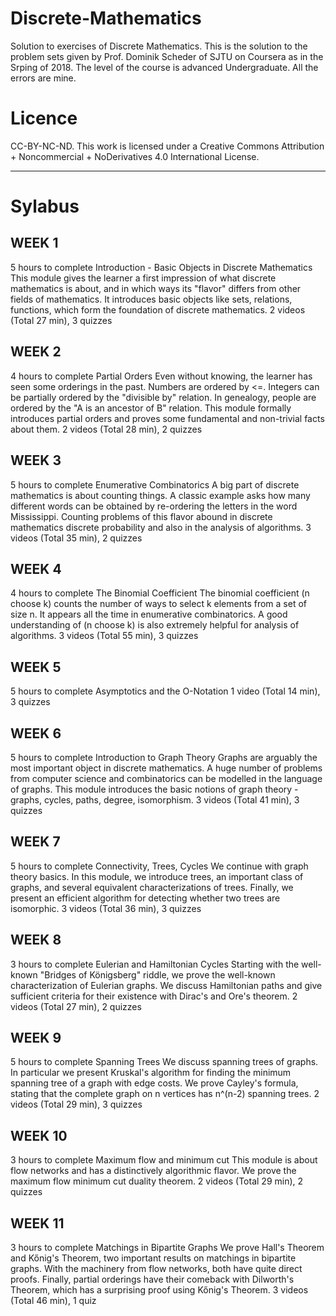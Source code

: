 # Discrete-Mathematics
Solution to exercises of Discrete Mathematics.
This is the solution to the problem sets given by Prof. Dominik Scheder of SJTU on Coursera as in the Srping of 2018.
The level of the course is advanced Undergraduate.
All the errors are mine.
# Licence
CC-BY-NC-ND. This work is licensed under a Creative Commons Attribution + Noncommercial + NoDerivatives 4.0 International License.

---
# Sylabus
## WEEK 1
5 hours to complete
Introduction - Basic Objects in Discrete Mathematics
This module gives the learner a first impression of what discrete mathematics is about, and in which ways its "flavor" differs from other fields of mathematics. It introduces basic
objects like sets, relations, functions, which form the foundation of discrete mathematics.
2 videos (Total 27 min), 3 quizzes
## WEEK 2
4 hours to complete
Partial Orders
Even without knowing, the learner has seen some orderings in the past. Numbers are ordered by <=. Integers can be partially ordered by the "divisible by" relation. In genealogy,
people are ordered by the "A is an ancestor of B" relation. This module formally introduces partial orders and proves some fundamental and non-trivial facts about them.
2 videos (Total 28 min), 2 quizzes
## WEEK 3
5 hours to complete
Enumerative Combinatorics
A big part of discrete mathematics is about counting things. A classic example asks how many different words can be obtained by re-ordering the letters in the word Mississippi.
Counting problems of this flavor abound in discrete mathematics discrete probability and also in the analysis of algorithms.
3 videos (Total 35 min), 2 quizzes
## WEEK 4
4 hours to complete
The Binomial Coefficient
The binomial coefficient (n choose k) counts the number of ways to select k elements from a set of size n. It appears all the time in enumerative combinatorics. A good
understanding of (n choose k) is also extremely helpful for analysis of algorithms.
3 videos (Total 55 min), 3 quizzes
## WEEK 5
5 hours to complete
Asymptotics and the O-Notation
1 video (Total 14 min), 3 quizzes
## WEEK 6
5 hours to complete
Introduction to Graph Theory
Graphs are arguably the most important object in discrete mathematics. A huge number of problems from computer science and combinatorics can be modelled in the language of
graphs. This module introduces the basic notions of graph theory - graphs, cycles, paths, degree, isomorphism.
3 videos (Total 41 min), 3 quizzes
## WEEK 7
5 hours to complete
Connectivity, Trees, Cycles
We continue with graph theory basics. In this module, we introduce trees, an important class of graphs, and several equivalent characterizations of trees. Finally, we present an
efficient algorithm for detecting whether two trees are isomorphic.
3 videos (Total 36 min), 3 quizzes
## WEEK 8
3 hours to complete
Eulerian and Hamiltonian Cycles
Starting with the well-known "Bridges of Königsberg" riddle, we prove the well-known characterization of Eulerian graphs. We discuss Hamiltonian paths and give sufficient criteria
for their existence with Dirac's and Ore's theorem.
2 videos (Total 27 min), 2 quizzes
## WEEK 9
5 hours to complete
Spanning Trees
We discuss spanning trees of graphs. In particular we present Kruskal's algorithm for finding the minimum spanning tree of a graph with edge costs. We prove Cayley's formula,
stating that the complete graph on n vertices has n^(n-2) spanning trees.
2 videos (Total 29 min), 3 quizzes
## WEEK 10
3 hours to complete
Maximum flow and minimum cut
This module is about flow networks and has a distinctively algorithmic flavor. We prove the maximum flow minimum cut duality theorem.
2 videos (Total 29 min), 2 quizzes
## WEEK 11
3 hours to complete
Matchings in Bipartite Graphs
We prove Hall's Theorem and Kőnig's Theorem, two important results on matchings in bipartite graphs. With the machinery from flow networks, both have quite direct proofs.
Finally, partial orderings have their comeback with Dilworth's Theorem, which has a surprising proof using Kőnig's Theorem.
3 videos (Total 46 min), 1 quiz

